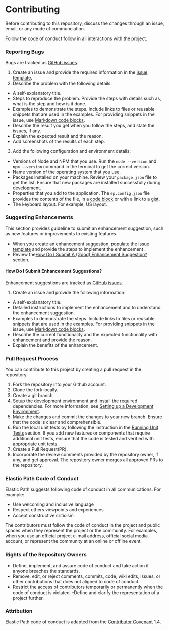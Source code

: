 # Contributing

Before contributing to this repository, discuss the changes through an issue,
email, or any mode of communciation.

Follow the code of conduct follow in all interactions with the project.

### Reporting Bugs

Bugs are tracked as [GitHub issues](https://guides.github.com/features/issues/).

1. Create an issue and provide the required information in the [issue template](ISSUE_TEMPLATE.md).
2. Describe the problem with the following details:
  - A self-explanatory title.
  - Steps to reproduce the problem. Provide the steps with details such as, what is the step and how is it done.
  - Examples to demonstrate the steps. Include links to files or reusable snippets that are used in the examples. For providing snippets in the issue, use [Markdown code blocks](https://help.github.com/articles/markdown-basics/#multiple-lines).
  - Describe the result you get when you follow the steps, and state the issues, if any.
  - Explain the expected result and the reason.
  - Add screenshots of the results of each step.
3. Add the following configuration and environment details:
  - Versions of Node and NPM that you use. Run the  `node --version` and `npm --version` command in the terminal to get the correct version.
  - Name version of the operating system that you use.
  - Packages installed on your machine. Review your `package.json` file to get the list. Ensure that new packages are installed successfully during development.
  - Properties that you add to the application. The `ep.config.json` file  provides the contents of the file, in a [code block](https://help.github.com/articles/markdown-basics/#multiple-lines) or with a link to a [gist](https://gist.github.com/).
  - The keyboard layout. For example, US layout.

### Suggesting Enhancements

This section provides guideline to submit an enhancement suggestion, such as new features or improvements to existing features.

- When you create an enhancement suggestion, populate the [issue  template](ISSUE_TEMPLATE.md) and provide the steps to implement the enhancement .
- Review the[How Do I Submit A (Good) Enhancement Suggestion?](#how-do-i-submit-a-good-enhancement-suggestion) section.

#### How Do I Submit Enhancement Suggestions?

Enhancement suggestions are tracked as [GitHub issues](https://guides.github.com/features/issues/).

1. Create an issue and provide the following information:

- A self-explanatory title.
- Detailed instructions to implement the enhancement and to understand the enhancement suggestion.
- Examples to demonstrate the steps. Include links to files or reusable snippets that are used in the examples. For providing snippets in the issue, use [Markdown code blocks](https://help.github.com/articles/markdown-basics/#multiple-lines).
- Describe the current functionality and the expected functionality with enhancement and provide the reason.
- Explain the benefits of the enhancement.

### Pull Request Process

You can contribute to this project by creating a pull request in the repository.

1. Fork the repository into your Github account.
2. Clone the fork locally.
3. Create a git branch.
4. Setup the development environment and install the required dependencies. For more information, see [Setting up a Development Environment](README.md#setting-up-a-development-environment).
5. Make the changes and commit the changes to your new branch. Ensure that the code is clear and comprehensible.
6. Run the local unit tests by following the instruction in the [Running Unit Tests](README.md#running-unit-tests) section. If you add new features or components that require additional unit tests, ensure that the code is tested and verified with appropriate unit tests.
7. Create a Pull Request(PR).
8. Incorporate the review comments provided by the repository owner, if any,  and get approval.
The repository owner merges all approved PRs to the repository.

### Elastic Path Code of Conduct

Elastic Path suggests following code of conduct in all communications. For example:

* Use welcoming and inclusive language
* Respect others viewpoints and experiences
* Accept constructive criticism

The contributors must follow the code of conduct in the project and public spaces
when they represent the project or the community. For examples, when you use an official project e-mail
address, official social media account, or
represent the community at an online or offline event.

### Rights of the Repository Owners

- Define, implement, and assure code of conduct and take action if anyone breaches the standards.
- Remove, edit, or reject comments, commits, code, wiki edits, issues, or  other contributions that does not aligned to code of conduct.
- Restrict the access of contributors temporarily or permanently when the code of conduct is violated.
-Define and clarify the representation of a project further.


### Attribution

Elastic Path code of conduct is adapted from the [Contributor Covenant](http://contributor-covenant.org/version/1/4) 1.4.
